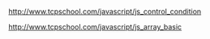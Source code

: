 http://www.tcpschool.com/javascript/js_control_condition

http://www.tcpschool.com/javascript/js_array_basic
